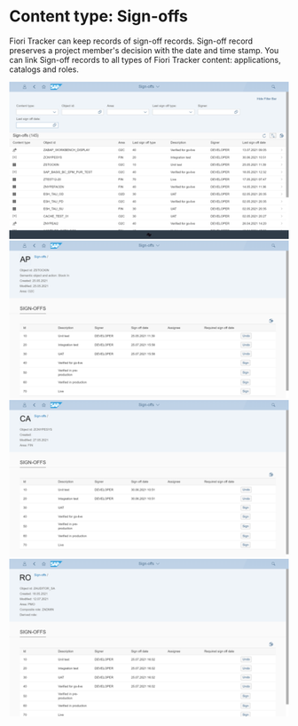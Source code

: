 # Content type: Sign-offs

Fiori Tracker can keep records of sign-off records. Sign-off record preserves a project member's decision with the date and time stamp. You can link Sign-off records to all types of Fiori Tracker content: applications, catalogs and roles.

[![](res/signoff-list.png)](res/signoff-list.png)
[![](res/signoff-app.png)](res/signoff-app.png)
[![](res/signoff-cat.png)](res/signoff-cat.png)
[![](res/signoff-role.png)](res/signoff-role.png)
